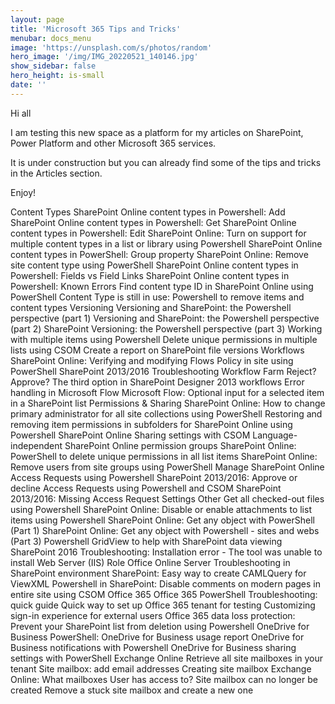 ```yaml
---
layout: page
title: 'Microsoft 365 Tips and Tricks'
menubar: docs_menu
image: 'https://unsplash.com/s/photos/random'
hero_image: '/img/IMG_20220521_140146.jpg'
show_sidebar: false
hero_height: is-small
date: ''
---
```



Hi all

I am testing this new space as a platform for my articles on SharePoint, Power Platform and other Microsoft 365 services.

It is under construction but you can already find some of the tips and tricks in the Articles section.

Enjoy!

Content Types
SharePoint Online content types in Powershell: Add
SharePoint Online content types in Powershell: Get
SharePoint Online content types in Powershell: Edit
SharePoint Online: Turn on support for multiple content types in a list or library using Powershell
SharePoint Online content types in PowerShell: Group property
SharePoint Online: Remove site content type using PowerShell
SharePoint Online content types in Powershell: Fields vs Field Links
SharePoint Online content types in Powershell: Known Errors
Find content type ID in SharePoint Online using PowerShell
Content Type is still in use: Powershell to remove items and content types
Versioning
Versioning and SharePoint: the Powershell perspective (part 1)
Versioning and SharePoint: the Powershell perspective (part 2)
SharePoint Versioning: the Powershell perspective (part 3)
Working with multiple items using Powershell
Delete unique permissions in multiple lists using CSOM
Create a report on SharePoint file versions
Workflows
SharePoint Online: Verifying and modifying Flows Policy in site using PowerShell
SharePoint 2013/2016 Troubleshooting Workflow Farm
Reject? Approve? The third option in SharePoint Designer 2013 workflows
Error handling in Microsoft Flow
Microsoft Flow: Optional input for a selected item in a SharePoint list
Permissions & Sharing
SharePoint Online: How to change primary administrator for all site collections using PowerShell
Restoring and removing item permissions in subfolders for SharePoint Online using Powershell
SharePoint Online Sharing settings with CSOM
Language-independent SharePoint Online permission groups
SharePoint Online: PowerShell to delete unique permissions in all list items
SharePoint Online: Remove users from site groups using PowerShell
Manage SharePoint Online Access Requests using Powershell
SharePoint 2013/2016: Approve or decline Access Requests using Powershell and CSOM
SharePoint 2013/2016: Missing Access Request Settings
Other
Get all checked-out files using Powershell
SharePoint Online: Disable or enable attachments to list items using Powershell
SharePoint Online: Get any object with PowerShell (Part 1)
SharePoint Online: Get any object with Powershell - sites and webs (Part 3)
Powershell GridView to help with SharePoint data viewing
SharePoint 2016 Troubleshooting: Installation error - The tool was unable to install Web Server (IIS) Role
Office Online Server Troubleshooting in SharePoint environment
SharePoint: Easy way to create CAMLQuery for ViewXML 
Powershell in SharePoint: Disable comments on modern pages in entire site using CSOM
Office 365
Office 365 PowerShell Troubleshooting: quick guide
Quick way to set up Office 365 tenant for testing
Customizing sign-in experience for external users
Office 365 data loss protection: Prevent your SharePoint list from deletion using Powershell
OneDrive for Business
PowerShell: OneDrive for Business usage report
OneDrive for Business notifications with Powershell
OneDrive for Business sharing settings with PowerShell
Exchange Online
Retrieve all site mailboxes in your tenant
Site mailbox: add email addresses
Creating site mailbox
Exchange Online: What mailboxes User has access to?
Site mailbox can no longer be created
Remove a stuck site mailbox and create a new one
